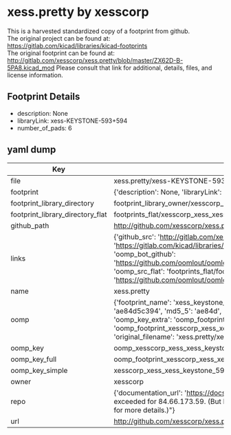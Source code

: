 # xess.pretty by xesscorp  
This is a harvested standardized copy of a footprint from github.  
The original project can be found at:  
https://gitlab.com/kicad/libraries/kicad-footprints  
The original footprint can be found at:
http://gitlab.com/xesscorp/xess.pretty/blob/master/ZX62D-B-5PA8.kicad_mod
Please consult that link for additional, details, files, and license information.  
## Footprint Details
* description: None  
* libraryLink: xess-KEYSTONE-593+594  
* number_of_pads: 6  
## yaml dump  
| Key | Value |  
| --- | --- |  
| file | xess.pretty/xess-KEYSTONE-593+594.kicad_mod |  
| footprint | {'description': None, 'libraryLink': 'xess-KEYSTONE-593+594', 'number_of_pads': 6} |  
| footprint_library_directory | footprint_library_owner/xesscorp_xess.pretty |  
| footprint_library_directory_flat | footprints_flat/xesscorp_xess_xess_keystone_593_594/working |  
| github_path | http://github.com/xesscorp/xess.pretty/blob/master/xess-KEYSTONE-593+594.kicad_mod |  
| links | {'github_src': 'http://gitlab.com/xesscorp/xess.pretty/blob/master/ZX62D-B-5PA8.kicad_mod', 'github_src_repo': 'https://gitlab.com/kicad/libraries/kicad-footprints', 'oomp_bot': 'footprints/xesscorp_xess_xess_keystone_593_594/working', 'oomp_bot_github': 'https://github.com/oomlout/oomlout_oomp_footprint_bot/tree/main/footprints/xesscorp_xess_xess_keystone_593_594/working', 'oomp_src_flat': 'footprints_flat/footprints_flat/xesscorp_xess_xess_keystone_593_594/working', 'oomp_src_flat_github': 'https://github.com/oomlout/oomlout_oomp_footprint_src/tree/main/footprints_flat/xesscorp_xess_xess_keystone_593_594/working'} |  
| name | xess.pretty |  
| oomp | {'footprint_name': 'xess_keystone_593_594', 'library_name': 'xess', 'md5': 'ae84d5c394a778ce80496574297e5057', 'md5_10': 'ae84d5c394', 'md5_5': 'ae84d', 'md5_6': 'ae84d5', 'oomp_key': 'oomp_xesscorp_xess_xess_keystone_593_594', 'oomp_key_extra': 'oomp_footprint_xesscorp_xess_xess_keystone_593_594', 'oomp_key_full': 'oomp_footprint_xesscorp_xess_xess_keystone_593_594_ae84d5', 'oomp_key_simple': 'xesscorp_xess_xess_keystone_593_594', 'original_filename': 'xess.pretty/xess-KEYSTONE-593+594.kicad_mod', 'owner_name': 'xesscorp'} |  
| oomp_key | oomp_xesscorp_xess_xess_keystone_593_594 |  
| oomp_key_full | oomp_footprint_xesscorp_xess_xess_keystone_593_594 |  
| oomp_key_simple | xesscorp_xess_xess_keystone_593_594 |  
| owner | xesscorp |  
| repo | {'documentation_url': 'https://docs.github.com/rest/overview/resources-in-the-rest-api#rate-limiting', 'message': "API rate limit exceeded for 84.66.173.59. (But here's the good news: Authenticated requests get a higher rate limit. Check out the documentation for more details.)"} |  
| url | http://github.com/xesscorp/xess.pretty |  

